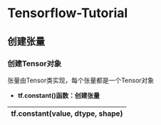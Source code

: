 # Tensorflow-Tutorial
## 创建张量
### 创建Tensor对象
张量由Tensor类实现，每个张量都是一个Tensor对象
- __tf.constant()函数：创建张量__
 
| tf.constant(value, dtype, shape) | 
| -------------------------------- |

